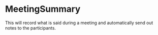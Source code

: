 # MeetingSummary
This will record what is said during a meeting and automatically send out notes to the participants. 
